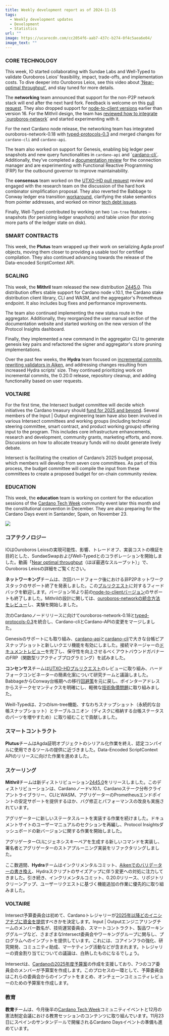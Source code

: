 ```yaml
---
title: Weekly development report as of 2024-11-15
tags:
  - Weekly development updates
  - Development
  - Statistics
url: ""
image: https://ucarecdn.com/cc2054f6-aab7-437c-b274-0f4c5aea6e04/
image_text: ""
---
```


### CORE TECHNOLOGY

This week, IO started collaborating with Sundae Labs and Well-Typed to validate Ouroboros Leios’ feasibility, impact, trade-offs, and implementation costs. To dive deeper into Ouroboros Leios, see this video about ['Near-optimal throughput'](https://www.youtube.com/watch?v=YEcYVygdhzU), and stay tuned for more details.

The **networking** team announced that support for the non-P2P network stack will end after the next hard fork. Feedback is welcome on this [pull request](https://github.com/IntersectMBO/ouroboros-network/pull/5007). They also dropped support for [node-to-client versions](https://github.com/IntersectMBO/ouroboros-network/pull/5002) earlier than version 16. For the Mithril design, the team has [reviewed how to integrate \`ouroboros-network](https://github.com/IntersectMBO/ouroboros-network/wiki/Reusable-Diffusion-Investigation)\` and started experimenting with it.

For the next Cardano node release, the networking team has integrated ouroboros-network-0.18 with [typed-protocols-0.3](https://github.com/IntersectMBO/ouroboros-consensus/pull/1223) and merged changes for `cardano-cli` and `cardano-api`. 

The team also worked on support for Genesis, enabling big ledger peer snapshots and new query functionalities in `cardano-api` and \`[cardano-cli\`](https://github.com/IntersectMBO/cardano-cli/pull/727). Additionally, they’ve completed a [documentation review](https://github.com/IntersectMBO/ouroboros-network/pull/5001) for the connection manager and are experimenting with Functional Reactive Programming (FRP) for the outbound governor to improve maintainability.

The **consensus** team worked on the [UTXO-HD pull request](https://github.com/IntersectMBO/ouroboros-consensus/pull/1267) review and engaged with the research team on the discussion of the hard hork combinator simplification proposal. They also reverted the Babbage to Conway ledger era transition [workaround](https://github.com/IntersectMBO/ouroboros-consensus/pull/1297), clarifying the stake semantics from pointer addresses, and worked on minor [tech debt issues](https://github.com/IntersectMBO/ouroboros-consensus/pull/1269). 

Finally, Well-Typed contributed by working on two `lsm-tree` features – snapshots (for persisting ledger snapshots) and table union (for storing more parts of the ledger state on disk).

### SMART CONTRACTS

This week, the **Plutus** team wrapped up their work on serializing Agda proof objects, moving them closer to providing a usable tool for certified compilation. They also continued advancing towards the release of the Data-encoded ScriptContext API.

### SCALING

This week, the **Mithril** team released the new distribution [2445.0](https://github.com/input-output-hk/mithril/releases/tag/2445.0). This distribution offers stable support for Cardano node v.10.1, the Cardano stake distribution client library, CLI and WASM, and the aggregator's Prometheus endpoint. It also includes bug fixes and performance improvements.

The team also continued implementing the new status route in the aggregator. Additionally, they reorganized the user manual section of the documentation website and started working on the new version of the Protocol Insights dashboard.

Finally, they implemented a new command in the aggregator CLI to generate genesis key pairs and refactored the signer and aggregator's store pruning implementations.

Over the past few weeks, the **Hydra** team focused on [incremental commits](https://github.com/cardano-scaling/hydra/issues/199), [rewriting validators in Aiken](https://github.com/cardano-scaling/hydra/pull/1734), and addressing changes resulting from increased Hydra scripts’ size. They continued prioritizing work on incremental commits, the 0.20.0 release, repository cleanup, and adding functionality based on user requests.

### VOLTAIRE

For the first time, the Intersect budget committee will decide which initiatives the Cardano treasury should [fund for 2025 and beyond](https://www.intersectmbo.org/news/demystifying-cardanos-first-annual-budget-process-how-to-get-involved). Several members of the Input | Output engineering team have also been involved in various Intersect committees and working groups (including technical steering committee, smart contract, and product working groups) offering input to the program. This includes core infrastructure enhancements, research and development, community grants, marketing efforts, and more. Discussions on how to allocate treasury funds will no doubt generate lively debate.

Intersect is facilitating the creation of Cardano’s 2025 budget proposal, which members will develop from seven core committees. As part of this process, the budget committee will compile the input from these committees to create a proposed budget for on-chain community review.

### EDUCATION

This week, the **education** team is working on content for the education sessions of the [Cardano Tech Week](https://lu.ma/jcsgq39k) community event later this month and the constitutional convention in December. They are also preparing for the Cardano Days event in Santander, Spain, on November 23.

![](https://ucarecdn.com/e69701ab-8ec5-4686-9cc4-6386ad6ff1d6/-/preview/-/format/auto/-/quality/smart/)

### コアテクノロジー

IOはOuroboros Leiosの実現可能性、影響、トレードオフ、実装コストの検証を目的とした、SundaeSwapおよびWell-Typedとのコラボレーションを開始しました。動画「[Near optimal throughput](https://www.youtube.com/watch?v=YEcYVygdhzU)（ほぼ最適なスループット）」で、Ouroboros Leiosの詳細をご覧ください。

**ネットワーキング**チームは、次回ハードフォーク後における非P2Pネットワークスタックのサポート終了を発表しました。この[プルリクエスト](https://github.com/IntersectMBO/ouroboros-network/pull/5007)に対するフィードバックを歓迎します。バージョン16より前の[node-to-clientバージョン](https://github.com/IntersectMBO/ouroboros-network/pull/5002)のサポートも終了しました。Mithrilの設計に関しては、[ouroboros-networkの統合方法をレビュー](https://github.com/IntersectMBO/ouroboros-network/wiki/Reusable-Diffusion-Investigation)し、実験を開始しました。

次のCardanoノードリリースに向けてouroboros-network-0.18と[typed-protocols-0.3](https://github.com/IntersectMBO/ouroboros-consensus/pull/1223)を統合し、Cardano-cliとCardano-APIの変更をマージしました。 

Genesisのサポートにも取り組み、[cardano-api](https://github.com/IntersectMBO/cardano-api/pull/521)と[cardano-cli](https://github.com/IntersectMBO/cardano-api/pull/521)で大きな台帳ピアスナップショットと新しいクエリ機能を有効にしました。接続マネージャーの[ドキュメントレビュー](https://github.com/IntersectMBO/ouroboros-network/pull/5001)を完了し、保守性を向上させるべくアウトバウンドガバナーのFRP（関数型リアクティブプログラミング）を試みました。

**コンセンサス**チームは[UTXO-HDプルリクエスト](https://github.com/IntersectMBO/ouroboros-consensus/pull/1267)のレビューに取り組み、ハードフォークコンビネーターの簡素化案について研究チームと議論しました。BabbageからConway台帳期への移行[回避策](https://github.com/IntersectMBO/ouroboros-consensus/pull/1297)を元に戻し、ポインターアドレスからステークセマンティクスを明確にし、軽微な[技術負債問題](https://github.com/IntersectMBO/ouroboros-consensus/pull/1269)に取り組みました。 

Weill-Typedは、2つのlsm-tree機能、すなわちスナップショット（永続的な台帳スナップショット）とテーブルユニオン（ディスクに格納する台帳ステータスのパーツを増やすため）に取り組むことで貢献しました。

### スマートコントラクト

**Plutus**チームはAgda証明オブジェクトのシリアル化作業を終え、認定コンパイルに使用できるツールの提供に近づきました。Data-Encoded ScriptContext APIのリリースに向けた作業を進めました。

### スケーリング

**Mithril**チームは新ディストリビューション[2445.0](https://github.com/input-output-hk/mithril/releases/tag/2445.0)をリリースしました。このディストリビューションは、Cardanoノードv.10.1、Cardanoステーク分布クライアントライブラリー、CLIとWASM、アグリゲーターのPrometheusエンドポイントの安定サポートを提供するほか、バグ修正とパフォーマンスの改良も実施されています。

アグリゲーターに新しいステータスルートを実装する作業を続けました。ドキュメントサイトのユーザーマニュアルのセクションを再編し、Protocol Insightsダッシュボードの新バージョンに関する作業を開始しました。

アグリゲーターCLIにジェネシスキーペアを生成する新しいコマンドを実装し、署名者とアグリゲーターのストアプルーニング実装をリファクタリングしました。

ここ数週間、**Hydra**チームはインクリメンタルコミット、[Aikenでのバリデーターの書き換え](https://github.com/cardano-scaling/hydra/pull/1734)、Hydraスクリプトのサイズアップに伴う変更への対処に注力してきました。引き続き、インクリメンタルコミット、0.20.0リリース、リポジトリクリーンアップ、ユーザーリクエストに基づく機能追加の作業に優先的に取り組みました。

### VOLTAIRE

Intersect予算委員会は初めて、Cardanoトレジャリーが[2025年以降どのイニシアチブに資金を提供](https://www.intersectmbo.org/news/demystifying-cardanos-first-annual-budget-process-how-to-get-involved)すべきかを決定します。Input | Outputエンジニアリングチームのメンバー数名が、技術運営委員会、スマートコントラクト、製品ワーキンググループなど、さまざまなIntersect委員会やワーキンググループに関与し、プログラムへのインプットを提供しています。これには、コアインフラの強化、研究開発、コミュニティ助成、マーケティング活動などが含まれます。トレジャリーの資金割り当てについての議論は、白熱したものになるでしょう。

Intersectは、[Cardanoの2025年度予算案](https://www.intersectmbo.org/news/demystifying-cardanos-first-annual-budget-process-how-to-get-involved)の作成を支援しており、7つのコア委員会のメンバーが予算案を作成します。このプロセスの一環として、予算委員会はこれらの委員会からのインプットをまとめ、オンチェーンコミュニティレビューのための予算案を作成します。

### 教育

**教育**チームは、今月後半の[Cardano Tech Week](https://lu.ma/jcsgq39k)コミュニティイベントと12月の憲法制定会議における教育セッションのコンテンツに取り組んでいます。11月23日にスペインのサンタンデールで開催されるCardano Daysイベントの準備も進めています。
